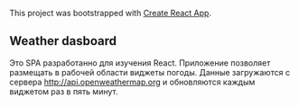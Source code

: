 This project was bootstrapped with [Create React App](https://github.com/facebookincubator/create-react-app).

## Weather dasboard
Это SPA разработанно для изучения React.
Приложение позволяет размещать в рабочей области виджеты погоды. Данные загружаются с сервера http://api.openweathermap.org и обновляются каждым виджетом раз в пять минут.
